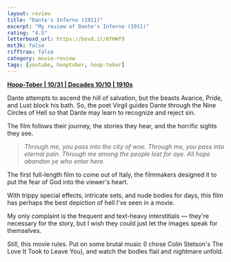 ```yaml
---
layout: review
title: "Dante's Inferno (1911)"
excerpt: "My review of Dante's Inferno (1911)"
rating: "4.5"
letterboxd_url: https://boxd.it/8fHWf9
mst3k: false
rifftrax: false
category: movie-review
tags: [youtube, hooptober, hoop-tober]
---
```


<b><a href="https://boxd.it/pRQY0/detail" target="_blank" rel="noopener">Hoop-Tober | 10/31 | Decades 10/10 | 1910s</a></b>

Dante attempts to ascend the hill of salvation, but the beasts Avarice, Pride, and Lust block his bath. So, the poet Virgil guides Dante through the Nine Circles of Hell so that Dante may learn to recognize and reject sin.

The film follows their journey, the stories they hear, and the horrific sights they see.

<blockquote><i>Through me, you pass into the city of woe. Through me, you pass into eternal pain. Through me among the people lost for aye. All hope abandon ye who enter here.</i></blockquote>
The first full-length film to come out of Italy, the filmmakers designed it to put the fear of God into the viewer's heart.

With trippy special effects, intricate sets, and nude bodies for days, this film has perhaps the best depiction of hell I've seen in a movie.

My only complaint is the frequent and text-heavy interstitials — they're necessary for the story, but I wish they could just let the images speak for themselves.

Still, this movie rules. Put on some brutal music (I chose Colin Stetson's The Love It Took to Leave You), and watch the bodies flail and nightmare unfold.
